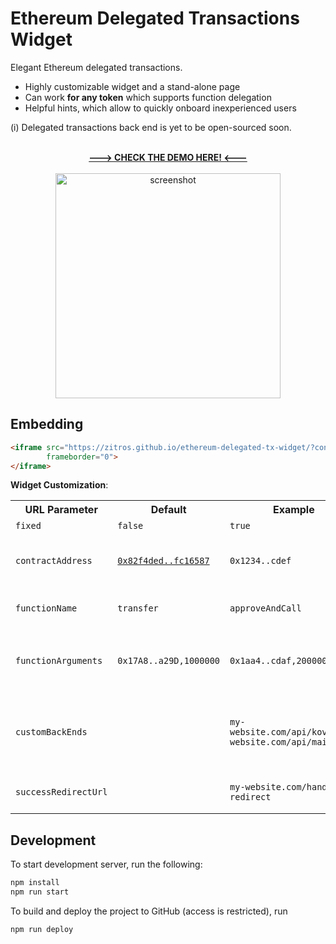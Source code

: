 # Ethereum Delegated Transactions Widget

Elegant Ethereum delegated transactions.

+ Highly customizable widget and a stand-alone page
+ Can work **for any token** which supports function delegation
+ Helpful hints, which allow to quickly onboard inexperienced users

(i) Delegated transactions back end is yet to be open-sourced soon.

<p align="center">
  <br/><b><a href="https://zitros.github.io/ethereum-delegated-tx-widget/" target="blank">---> CHECK THE DEMO HERE! <---</a></b><br/><br/>
  <img src="https://user-images.githubusercontent.com/4989256/64173367-cbec8080-ce5f-11e9-87c3-c1c77ae83dc4.png" alt="screenshot" width="360">
</p>

Embedding
---------

```html
<iframe src="https://zitros.github.io/ethereum-delegated-tx-widget/?contractAddress=0x82f4ded9cec9b5750fbff5c2185aee35afc16587&otherParams=abc"
        frameborder="0">
</iframe>
```

**Widget Customization**:

<table>
<tr>
  <th>URL Parameter</th>
  <th>Default</th>
  <th>Example</th>
  <th>Description</th>
</tr>
<tr>
  <td><code>fixed</code></td>
  <td><code>false</code></td>
  <td><code>true</code></td>
  <td>Disable all inputs</td>
</tr>
<tr>
  <td><code>contractAddress</code></td>
  <td><code><a href="https://etherscan.io/token/0x82f4ded9cec9b5750fbff5c2185aee35afc16587">0x82f4ded..fc16587</a></code></td>
  <td><code>0x1234..cdef</code></td>
  <td>Smart contract address (usually token address) which is supported by at least one back end</td>
</tr>
<tr>
  <td><code>functionName</code></td>
  <td><code>transfer</code></td>
  <td><code>approveAndCall</code></td>
  <td>Smart contract function name which is supported by at least one back end</td>
</tr>
<tr>
  <td><code>functionArguments</code></td>
  <td><code>0x17A8..a29D,1000000</code></td>
  <td><code>0x1aa4..cdaf,20000000</code></td>
  <td>Comma-separated arguments of the function (in this example, <code>transfer("0x1aa4..cdaf", 20000000)</code>).</td>
</tr>
<tr>
  <td><code>customBackEnds</code></td>
  <td></td>
  <td><code>my-website.com/api/kovan,my-website.com/api/mainnet</code></td>
  <td>Public custom delegated transactions back end (see <a target="_blank" href="https://github.com/ZitRos/ethereum-delegated-tx-service">ethereum-delegated-tx-service</a>). Otherwise, pre-defined back end is used.</td>
</tr>
<tr>
  <td><code>successRedirectUrl</code></td>
  <td></td>
  <td><code>my-website.com/handle-redirect</code></td>
  <td>URL the user is redirected to once the transaction is mined.</td>
</tr>
</table>

Development
-----------

To start development server, run the following:

```bash
npm install
npm run start
```

To build and deploy the project to GitHub (access is restricted), run

```bash
npm run deploy
```
